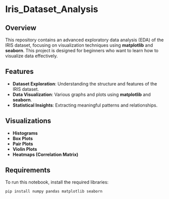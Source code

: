 # Iris_Dataset_Analysis

## Overview
This repository contains an advanced exploratory data analysis (EDA) of the IRIS dataset, focusing on visualization techniques using **matplotlib** and **seaborn**. This project is designed for beginners who want to learn how to visualize data effectively.

## Features
- **Dataset Exploration**: Understanding the structure and features of the IRIS dataset.
- **Data Visualization**: Various graphs and plots using **matplotlib** and **seaborn**.
- **Statistical Insights**: Extracting meaningful patterns and relationships.

## Visualizations
- **Histograms**
- **Box Plots**
- **Pair Plots**
- **Violin Plots**
- **Heatmaps (Correlation Matrix)**

## Requirements
To run this notebook, install the required libraries:
```bash
pip install numpy pandas matplotlib seaborn

